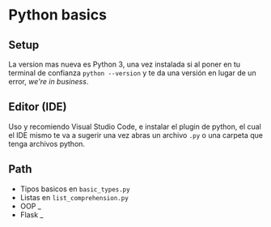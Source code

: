 # Python basics

## Setup

La version mas nueva es Python 3, una vez instalada si al poner en tu terminal de confianza `python --version` y te da una versión en lugar de un error, _we're in business_.

## Editor (IDE)

Uso y recomiendo Visual Studio Code, e instalar el plugin de python, el cual el IDE mismo te va a sugerir una vez abras un archivo `.py` o una carpeta que tenga archivos python.

## Path

- Tipos basicos en `basic_types.py`
- Listas en `list_comprehension.py`
- OOP _
- Flask _
